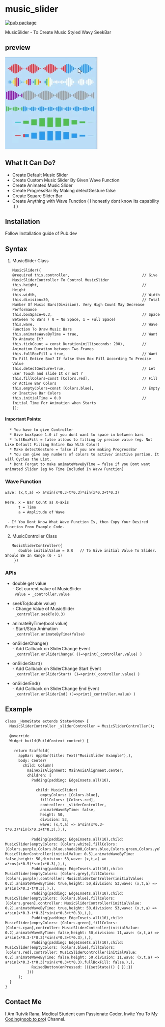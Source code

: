 # music_slider
[![pub package](https://img.shields.io/pub/v/music_slider.svg)](https://pub.dartlang.org/packages/music_slider)

MusicSlider - To Create Music Styled Wavy SeekBar

## preview
<img src="https://raw.githubusercontent.com/RutvikRana/music_slider/main/video_example/giffy.gif" alt="Example App" width="300" height="300">

## What It Can Do?
* Create Default Music Slider
* Create Custom Music Slider By Given Wave Function
* Create Animated Music Slider
* Create ProgressBar By Making detectGesture false
* Create Square Slider Bar
* Create Anything with Wave Function ( I honestly dont know Its capability :) )

## Installation
Follow Installation guide of Pub.dev

## Syntax

1. MusicSlider Class
      ```
      MusicSlider({
      @required this.controller,                                 // Give MusicSliderController To Control MusicSlider
      this.height,                                               // Height
      this.width,                                                // Width
      this.division=30,                                          // Total Number Of Music Bars(Division). Very High Count May Decrease Performance
      this.boxSpace=0.3,                                         // Space Between To Bars ( 0 = No Space, 1 = Full Space)
      this.wave,                                                 // Wave Function To Draw Music Bars
      this.animateWaveByTime = true,                             // Want To Animate It?
      this.tickCount = const Duration(milliseconds: 200),        // Animation Duration between Two Frames
      this.fullBoxFill = true,                                   // Want To Fill Entire Box? If false then Box Fill According To Precise Value
      this.detectGesture=true,                                   // Let user Touch and slide It or not ?
      this.fillColors=const [Colors.red],                        // Fill or Active Bar Colors
      this.emptyColors=const [Colors.blue],                      // Empty or Inactive Bar Colors
      this.initialTime = 0.0                                     // Initial Time For Animation when Starts
      });
      ```
      
#### Important Points:
      * You have to give Controller
      * Give boxSpace 1.0 if you dont want to space in between bars
      * fullBoxFill = false allows to filling by precise value (eg. Not Like Default Filling Entire Box With Color)
      * Make detectGesture = false if you are making ProgressBar
      * You can give any numbers of colors to active/ inactive portion. It will Cycles the List.
      * Dont Forget to make animateWaveByTime = false if you Dont want animated Slider (eg No Time Included In Wavw Function)

### Wave Function
    wave: (x,t,a) => a*sin(x*0.3-t*0.3)*sin(x*0.3+t*0.3)
    
    Here, x = Bar Count as X-axis
          t = Time
          a = Amplitude of Wave
     
     - If You Dont Know What Wave Function Is, then Copy Your Desired Function From Example Code.
     
2. MusicController Class
``` 
   MusicSliderController({
      double initialValue = 0.0   // To Give initial Value To Slider. Should Be In Range (0 - 1)
    })
```
### APIs
* double get value                   <br>- Get current value of MusicSlider<br>
``` value = _controller.value```

* seekTo(double value)               <br>- Change Value of MusicSlider<br>
``` _controller.seekTo(0.3)```

 * animateByTime(bool value)         <br>- Start/Stop Animation<br>
 ``` _controller.animateByTime(false)```

 * onSliderChange()                  <br>- Add Callback on SliderChange Event<br>
 ``` _controller.onSliderChange( ()=>print(_controller.value) )```

 * onSliderStart()                   <br>- Add Callback on SliderChange Start Event<br>
 ``` _controller.onSliderStart( ()=>print(_controller.value) )```

 * onSliderEnd()                     <br>- Add Callback on SliderChange End Event<br>
 ``` _controller.onSliderEnd( ()=>print(_controller.value) )```

## Example

```
class _HomeState extends State<Home> {
  MusicSliderController _sliderController = MusicSliderController();

  @override
  Widget build(BuildContext context) {

    return Scaffold(
      appBar: AppBar(title: Text("MusicSlider Example"),),
      body: Center(
        child: Column(
          mainAxisAlignment: MainAxisAlignment.center,
          children: [
            Padding(padding: EdgeInsets.all(10),
            
              child: MusicSlider(
                emptyColors: [Colors.blue],
                fillColors: [Colors.red],
                controller: _sliderController,
                animateWaveByTime: false,
                height: 50,
                division: 53,
                wave: (x,t,a) => a*sin(x*0.3-t*0.3)*sin(x*0.3+t*0.3),),),
            
            Padding(padding: EdgeInsets.all(10),child: MusicSlider(emptyColors: [Colors.white],fillColors: [Colors.purple,Colors.blue.shade200,Colors.blue,Colors.green,Colors.yellow,Colors.orange,Colors.red],controller: MusicSliderController(initialValue: 0.5),animateWaveByTime: false,height: 50,division: 53,wave: (x,t,a) => a*cos(x*0.5)*sin(x*0.3),),),
            Padding(padding: EdgeInsets.all(10),child: MusicSlider(emptyColors: [Colors.grey],fillColors: [Colors.purple],controller: MusicSliderController(initialValue: 0.2),animateWaveByTime: true,height: 50,division: 53,wave: (x,t,a) => a*sin(x*0.3-t*0.3),),),
            Padding(padding: EdgeInsets.all(10),child: MusicSlider(emptyColors: [Colors.blue],fillColors: [Colors.green],controller: MusicSliderController(initialValue: 0.2),animateWaveByTime: true,height: 50,division: 53,wave: (x,t,a) => a*sin(x*0.3-t*0.3)*sin(x*0.3+t*0.3),),),
            Padding(padding: EdgeInsets.all(10),child: MusicSlider(emptyColors: [Colors.green],fillColors: [Colors.cyan],controller: MusicSliderController(initialValue: 0.2),animateWaveByTime: false,height: 50,division: 11,wave: (x,t,a) => a*sin(x*0.3-t*0.3)*sin(x*0.3+t*0.3),),),
            Padding(padding: EdgeInsets.all(10),child: MusicSlider(emptyColors: [Colors.blue],fillColors: [Colors.red],controller: MusicSliderController(initialValue: 0.2),animateWaveByTime: false,height: 50,division: 11,wave: (x,t,a) => a*sin(x*0.3-t*0.3)*sin(x*0.3+t*0.3),fullBoxFill: false,),),
            RaisedButton(onPressed: (){setState(() { });})
          ]))
      );
  }
}
```

## Contact Me

I Am Rutvik Rana, Medical Student cum Passionate Coder, Invite You To My [Coding(noob to pro)](https://t.me/coding_noob_to_pro) Channel.
